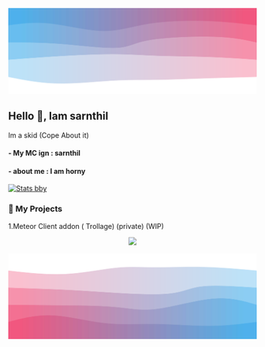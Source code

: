<img src="/top.svg"/>

## Hello 👋, Iam sarnthil

Im a skid (Cope About it)

#### - My MC ign : sarnthil
#### - about me : I am horny
[![Stats bby](https://github-readme-stats.vercel.app/api?username=sarnthilIsHorny&theme=nightowl)](https://github.com/anuraghazra/github-readme-stats)             
### 🚀 My Projects
1.Meteor Client addon ( Trollage) (private) (WIP)
<p align="center">
  <img src="https://count.getloli.com/get/@sarnthilIsHorny?theme=gelbooru" />
</p>

<img src="/bottom.svg"/>

